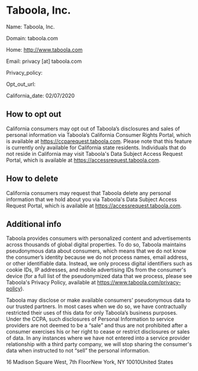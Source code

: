 
# Taboola, Inc.

Name: Taboola, Inc.

Domain: taboola.com

Home: http://www.taboola.com

Email: privacy [at] taboola.com

Privacy_policy: 

Opt_out_url: 

California_date: 02/07/2020



## How to opt out

California consumers may opt out of Taboola’s disclosures and sales of personal information via Taboola’s California Consumer Rights Portal, which is available at https://ccparequest.taboola.com. Please note that this feature is currently only available for California state residents. Individuals that do not reside in California may visit Taboola's Data Subject Access Request Portal, which is available at https://accessrequest.taboola.com.

## How to delete

California consumers may request that Taboola delete any personal information that we hold about you via Taboola's Data Subject Access Request Portal, which is available at https://accessrequest.taboola.com.

## Additional info

Taboola provides consumers with personalized content and advertisements across thousands of global digital properties. To do so, Taboola maintains pseudonymous data about consumers, which means that we do not know the consumer’s identity because we do not process names, email address, or other identifiable data. Instead, we only process digital identifiers such as cookie IDs, IP addresses, and mobile advertising IDs from the consumer's device (for a full list of the pseudonymized data that we process, please see Taboola's Privacy Policy, available at https://www.taboola.com/privacy-policy). 

Taboola may disclose or make available consumers' pseudonymous data to our trusted partners. In most cases when we do so, we have contractually restricted their uses of this data for only Taboola’s business purposes. Under the CCPA, such disclosures of Personal Information to service providers are not deemed to be a “sale” and thus are not prohibited after a consumer exercises his or her right to cease or restrict disclosures or sales of data. In any instances where we have not entered into a service provider relationship with a third party company, we will stop sharing the consumer's data when instructed to not “sell” the personal information.

16 Madison Square West, 7th FloorNew York, NY 10010United States


